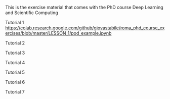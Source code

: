 This is the exercise material that comes with the PhD course Deep Learning and Scientific Computing

Tutorial 1
https://colab.research.google.com/github/giovastabile/roma_phd_course_exercises/blob/master/LESSON_1/pod_example.ipynb

Tutorial 2

Tutorial 3

Tutorial 4

Tutorial 5

Tutorial 6

Tutorial 7


